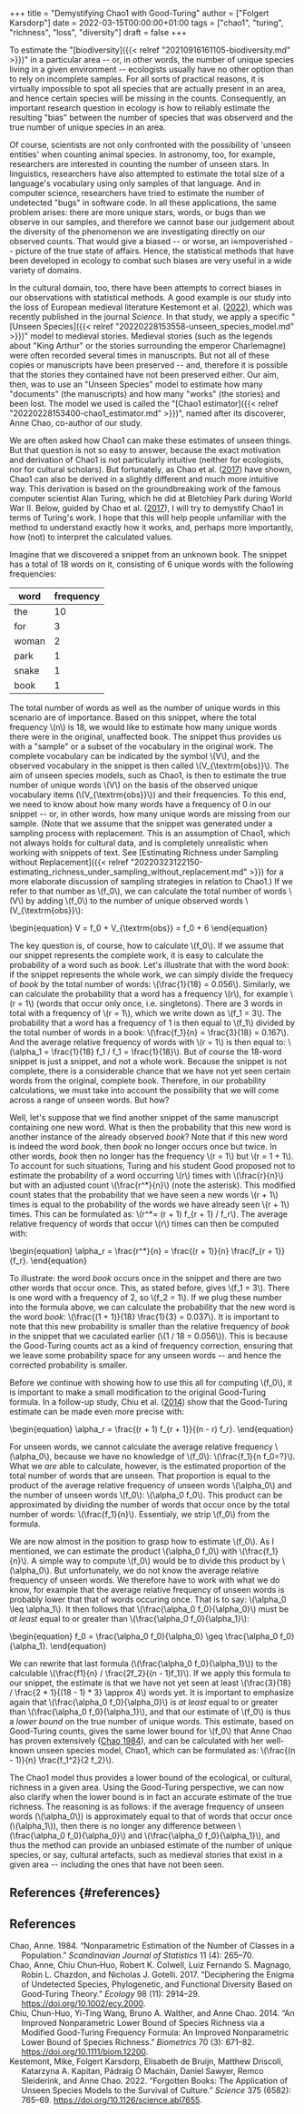 +++
title = "Demystifying Chao1 with Good-Turing"
author = ["Folgert Karsdorp"]
date = 2022-03-15T00:00:00+01:00
tags = ["chao1", "turing", "richness", "loss", "diversity"]
draft = false
+++

To estimate the "[biodiversity]({{< relref "20210916161105-biodiversity.md" >}})" in a particular area -- or, in other words, the number of
unique species living in a given environment -- ecologists usually have no other option
than to rely on incomplete samples. For all sorts of practical reasons, it is virtually
impossible to spot all species that are actually present in an area, and hence certain
species will be missing in the counts. Consequently, an important research question in
ecology is how to reliably estimate the resulting "bias" between the number of species
that was observerd and the true number of unique species in an area.

Of course, scientists are not only confronted with the possibility of 'unseen entities'
when counting animal species. In astronomy, too, for example, researchers are interested
in counting the number of unseen stars. In linguistics, researchers have also attempted to
estimate the total size of a language's vocabulary using only samples of that language.
And in computer science, researchers have tried to estimate the number of undetected
"bugs" in software code. In all these applications, the same problem arises: there are
more unique stars, words, or bugs than we observe in our samples, and therefore we cannot
base our judgement about the diversity of the phenomenon we are investigating directly on
our observed counts. That would give a biased -- or worse, an i≈mpoverished -- picture of
the true state of affairs. Hence, the statistical methods that have been developed in
ecology to combat such biases are very useful in a wide variety of domains.

In the cultural domain, too, there have been attempts to correct biases in our
observations with statistical methods. A good example is our study into the loss of
European medieval literature Kestemont et al. (<a href="#citeproc_bib_item_4">2022</a>), which was
recently published in the journal _Science_. In that study, we apply a specific "[Unseen
Species]({{< relref "20220228153558-unseen_species_model.md" >}})" model to medieval stories. Medieval stories (such as the legends about "King
Arthur" or the stories surrounding the emperor Charlemagne) were often recorded several
times in manuscripts. But not all of these copies or manuscripts have been preserved --
and, therefore it is possible that the stories they contained have not been preserved
either. Our aim, then, was to use an "Unseen Species" model to estimate how many
"documents" (the manuscripts) and how many "works" (the stories) and been lost. The model
we used is called the "[Chao1 estimator]({{< relref "20220228153400-chao1_estimator.md" >}})", named after its discoverer, Anne Chao, co-author
of our study.

We are often asked how Chao1 can make these estimates of unseen things. But that question
is not so easy to answer, because the exact motivation and derivation of Chao1 is not
particularly intuitive (neither for ecologists, nor for cultural scholars). But
fortunately, as Chao et al. (<a href="#citeproc_bib_item_2">2017</a>) have shown, Chao1 can also
be derived in a slightly different and much more intuitive way. This derivation is based
on the groundbreaking work of the famous computer scientist Alan Turing, which he did at
Bletchley Park during World War II. Below, guided by
Chao et al. (<a href="#citeproc_bib_item_2">2017</a>), I will try to demystify Chao1 in terms of
Turing's work. I hope that this will help people unfamiliar with the method to understand
exactly how it works, and, perhaps more importantly, how (not) to interpret the calculated
values.

Imagine that we discovered a snippet from an unknown book. The snippet has a total of 18
words on it, consisting of 6 unique words with the following frequencies:

| word  | frequency |
|-------|-----------|
| the   | 10        |
| for   | 3         |
| woman | 2         |
| park  | 1         |
| snake | 1         |
| book  | 1         |

The total number of words as well as the number of unique words in this scenario are of
importance. Based on this snippet, where the total frequency \\(n\\) is 18, we would like to
estimate how many unique words there were in the original, unaffected book. The snippet
thus provides us with a "sample" or a subset of the vocabulary in the original work. The
complete vocabulary can be indicated by the symbol \\(V\\), and the observed vocabulary in the
snippet is then called \\(V\_{\textrm{obs}}\\). The aim of unseen species models, such as
Chao1, is then to estimate the true number of unique words \\(V\\) on the basis of the
observed unique vocabulary items (\\(V\_{\textrm{obs}}\\)) and their frequencies. To this end,
we need to know about how many words have a frequency of 0 in our snippet -- or, in other
words, how many unique words are missing from our sample. (Note that we assume that the
snippet was generated under a sampling process with replacement. This is an assumption of
Chao1, which not always holds for cultural data, and is completely unrealistic when
working with snippets of text. See [Estimating Richness under Sampling without Replacement]({{< relref "20220323122150-estimating_richness_under_sampling_without_replacement.md" >}})
for a more elaborate discussion of sampling strategies in relation to Chao1.) If we refer
to that number as \\(f\_0\\), we can calculate the total number of words \\(V\\) by adding \\(f\_0\\) to
the number of unique observed words \\(V\_{\textrm{obs}}\\):

\begin{equation}
V = f\_0 + V\_{\textrm{obs}} = f\_0 + 6
\end{equation}

The key question is, of course, how to calculate \\(f\_0\\). If we assume that our snippet
represents the complete work, it is easy to calculate the probability of a word such as
_book_. Let's illustrate that with the word _book_: if the snippet represents the whole
work, we can simply divide the frequecy of _book_ by the total number of words:
\\(\frac{1}{18} = 0.056\\). Similarly, we can calculate the probability that a word has a
frequency \\(r\\), for example \\(r = 1\\) (words that occur only once, i.e. singletons). There
are 3 words in total with a frequency of \\(r = 1\\), which we write down as \\(f\_1 = 3\\). The
probability that a word has a frequency of 1 is then equal to \\(f\_1\\) divided by the total
number of words in a book: \\(\frac{f\_1}{n} = \frac{3}{18} = 0.167\\). And the average
relative frequency of words with \\(r = 1\\) is then equal to: \\(\alpha\_1 = \frac{1}{18} f\_1 /
f\_1 = \frac{1}{18}\\). But of course the 18-word snippet is just a snippet, and not a whole
work. Because the snippet is not complete, there is a considerable chance that we have not
yet seen certain words from the original, complete book. Therefore, in our probability
calculations, we must take into account the possibility that we will come across a range
of unseen words. But how?

Well, let's suppose that we find another snippet of the same manuscript containing one new
word. What is then the probability that this new word is another instance of the already
observed _book_? Note that if this new word is indeed the word _book_, then _book_ no
longer occurs once but twice. In other words, _book_ then no longer has the frequency \\(r =
1\\) but \\(r = 1 + 1\\). To account for such situations, Turing and his student Good proposed
not to estimate the probability of a word occurring \\(r\\) times with \\(\frac{r}{n}\\) but with
an adjusted count \\(\frac{r^\*}{n}\\) (note the asterisk). This modified count states that the
probability that we have seen a new words \\(r + 1\\) times is equal to the probability of the
words we have already seen \\(r + 1\\) times. This can be formulated as: \\(r^\*= (r + 1) f\_{r +
1} / f\_r\\). The average relative frequency of words that occur \\(r\\) times can then be
computed with:

\begin{equation}
\alpha\_r = \frac{r^\*}{n} = \frac{(r + 1)}{n} \frac{f\_{r + 1}}{f\_r}.
\end{equation}

To illustrate: the word _book_ occurs once in the snippet and there are two other words
that occur once. This, as stated before, gives \\(f\_1 = 3\\). There is one word with a
frequency of 2, so \\(f\_2 = 1\\). If we plug these number into the formula above, we can
calculate the probability that the new word is the word _book_: \\(\frac{(1 + 1)}{18}
\frac{1}{3} = 0.037\\). It is important to note that this new probability is smaller than
the relative frequency of _book_ in the snippet that we caculated earlier (\\(1 / 18 =
0.056\\)). This is because the Good-Turing counts act as a kind of frequency correction,
ensuring that we leave some probability space for any unseen words -- and hence the
corrected probability is smaller.

Before we continue with showing how to use this all for computing \\(f\_0\\), it is important
to make a small modification to the original Good-Turing formula. In a follow-up study,
Chiu et al. (<a href="#citeproc_bib_item_3">2014</a>) show that the Good-Turing estimate can be
made even more precise with:

\begin{equation}
\alpha\_r = \frac{(r + 1) f\_{r + 1}}{(n - r) f\_r}.
\end{equation}

For unseen words, we cannot calculate the average relative frequency \\(\alpha\_0\\), because
we have no knowledge of \\(f\_0\\): \\(\frac{f\_1}{n f\_0=?}\\). What we _are_ able to calculate,
however, is the estimated proportion of the total number of words that are unseen. That
proportion is equal to the product of the average relative frequency of unseen words
\\(\alpha\_0\\) and the number of unseen words \\(f\_0\\): \\(\alpha\_0 f\_0\\). This product can be
approximated by dividing the number of words that occur once by the total number of words:
\\(\frac{f\_1}{n}\\). Essentialy, we strip \\(f\_0\\) from the formula.

We are now almost in the position to grasp how to estimate \\(f\_0\\). As I mentioned, we can
estimate the product \\(\alpha\_0 f\_0\\) with \\(\frac{f\_1}{n}\\). A simple way to compute \\(f\_0\\)
would be to divide this product by \\(\alpha\_0\\). But unfortunately, we do not know the
average relative frequency of unseen words. We therefore have to work with what we do
know, for example that the average relative frequency of unseen words is probably lower
that that of words occuring once. That is to say: \\(\alpha\_0 \leq \alpha\_1\\). It then
follows that \\(\frac{\alpha\_0 f\_0}{\alpha\_0}\\) must be _at least_ equal to or greater than
\\(\frac{\alpha\_0 f\_0}{\alpha\_1}\\):

\begin{equation}
f\_0 = \frac{\alpha\_0 f\_0}{\alpha\_0} \geq \frac{\alpha\_0 f\_0}{\alpha\_1}.
\end{equation}

We can rewrite that last formula (\\(\frac{\alpha\_0 f\_0}{\alpha\_1}\\)) to the calculable
\\(\frac{f1}{n} / \frac{2f\_2}{(n - 1)f\_1}\\). If we apply this formula to our snippet, the
estimate is that we have not yet seen at least \\(\frac{3}{18} / \frac{2 \* 1}{(18 - 1) \* 3}
\approx 4\\) words yet. It is important to emphasize again that \\(\frac{\alpha\_0
f\_0}{\alpha\_0}\\) is _at least_ equal to or greater than \\(\frac{\alpha\_0 f\_0}{\alpha\_1}\\),
and that our estimate of \\(f\_0\\) is thus a _lower bound_ on the true number of unique words.
This estimate, based on Good-Turing counts, gives the same lower bound for \\(f\_0\\) that Anne
Chao has proven extensively (<a href="#citeproc_bib_item_1">Chao 1984</a>), and can be
calculated with her well-known unseen species model, Chao1, which can be formulated as:
\\(\frac{(n - 1)}{n} \frac{f\_1^2}{2 f\_2}\\).

The Chao1 model thus provides a lower bound of the ecological, or cultural, richness in a
given area. Using the Good-Turing perspective, we can now also clarify when the lower
bound is in fact an accurate estimate of the true richness. The reasoning is as follows:
if the average frequency of unseen words (\\(\alpha\_0\\)) is approximately equal to that of
words that occur once (\\(\alpha\_1\\)), then there is no longer any difference between
\\(\frac{\alpha\_0 f\_0}{\alpha\_0}\\) and \\(\frac{\alpha\_0 f\_0}{\alpha\_1}\\), and thus the method
can provide an unbiased estimate of the number of unique species, or say, cultural
artefacts, such as medieval stories that exist in a given area -- including the ones that
have not been seen.


## References {#references}

## References

<style>.csl-entry{text-indent: -1.5em; margin-left: 1.5em;}</style><div class="csl-bib-body">
  <div class="csl-entry"><a id="citeproc_bib_item_1"></a>Chao, Anne. 1984. “Nonparametric Estimation of the Number of Classes in a Population.” <i>Scandinavian Journal of Statistics</i> 11 (4): 265–70.</div>
  <div class="csl-entry"><a id="citeproc_bib_item_2"></a>Chao, Anne, Chiu Chun‐Huo, Robert K. Colwell, Luiz Fernando S. Magnago, Robin L. Chazdon, and Nicholas J. Gotelli. 2017. “Deciphering the Enigma of Undetected Species, Phylogenetic, and Functional Diversity Based on Good‐Turing Theory.” <i>Ecology</i> 98 (11): 2914–29. <a href="https://doi.org/10.1002/ecy.2000">https://doi.org/10.1002/ecy.2000</a>.</div>
  <div class="csl-entry"><a id="citeproc_bib_item_3"></a>Chiu, Chun-Huo, Yi-Ting Wang, Bruno A. Walther, and Anne Chao. 2014. “An Improved Nonparametric Lower Bound of Species Richness via a Modified Good-Turing Frequency Formula: An Improved Nonparametric Lower Bound of Species Richness.” <i>Biometrics</i> 70 (3): 671–82. <a href="https://doi.org/10.1111/biom.12200">https://doi.org/10.1111/biom.12200</a>.</div>
  <div class="csl-entry"><a id="citeproc_bib_item_4"></a>Kestemont, Mike, Folgert Karsdorp, Elisabeth de Bruijn, Matthew Driscoll, Katarzyna A. Kapitan, Pádraig Ó Macháin, Daniel Sawyer, Remco Sleiderink, and Anne Chao. 2022. “Forgotten Books: The Application of Unseen Species Models to the Survival of Culture.” <i>Science</i> 375 (6582): 765–69. <a href="https://doi.org/10.1126/science.abl7655">https://doi.org/10.1126/science.abl7655</a>.</div>
</div>